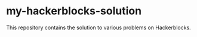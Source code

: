 # my-hackerblocks-solution
This repository contains the solution to various problems on Hackerblocks.

